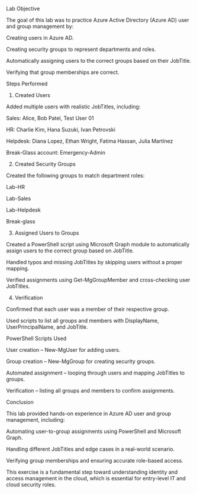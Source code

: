 Lab Objective

The goal of this lab was to practice Azure Active Directory (Azure AD) user and group management by:

Creating users in Azure AD.

Creating security groups to represent departments and roles.

Automatically assigning users to the correct groups based on their JobTitle.

Verifying that group memberships are correct.

Steps Performed
1. Created Users

Added multiple users with realistic JobTitles, including:

Sales: Alice, Bob Patel, Test User 01

HR: Charlie Kim, Hana Suzuki, Ivan Petrovski

Helpdesk: Diana Lopez, Ethan Wright, Fatima Hassan, Julia Martínez

Break-Glass account: Emergency-Admin

2. Created Security Groups

Created the following groups to match department roles:

Lab-HR

Lab-Sales

Lab-Helpdesk

Break-glass

3. Assigned Users to Groups

Created a PowerShell script using Microsoft Graph module to automatically assign users to the correct group based on JobTitle.

Handled typos and missing JobTitles by skipping users without a proper mapping.

Verified assignments using Get-MgGroupMember and cross-checking user JobTitles.

4. Verification

Confirmed that each user was a member of their respective group.

Used scripts to list all groups and members with DisplayName, UserPrincipalName, and JobTitle.

PowerShell Scripts Used

User creation – New-MgUser for adding users.

Group creation – New-MgGroup for creating security groups.

Automated assignment – looping through users and mapping JobTitles to groups.

Verification – listing all groups and members to confirm assignments.

Conclusion

This lab provided hands-on experience in Azure AD user and group management, including:

Automating user-to-group assignments using PowerShell and Microsoft Graph.

Handling different JobTitles and edge cases in a real-world scenario.

Verifying group memberships and ensuring accurate role-based access.

This exercise is a fundamental step toward understanding identity and access management in the cloud, which is essential for entry-level IT and cloud security roles.
